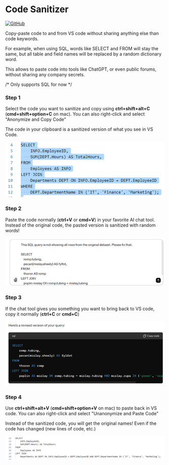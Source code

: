 # Code Sanitizer

[![GitHub](https://img.shields.io/badge/-GitHub-181717?style=for-the-badge&logo=github&logoColor=white)](https://github.com/hugolatendresse/code-sanitizer-vs-code-extension)

Copy-paste code to and from VS code without sharing anything else than code keywords.

For example, when using SQL, words like SELECT and FROM will stay the same, but all table and field names will be replaced by a random dictionary word.

This allows to paste code into tools like ChatGPT, or even public forums, without sharing any company secrets.

/* Only supports SQL for now */


### Step 1
Select the code you want to sanitize and copy using **ctrl+shift+alt+C** (**cmd+shift+option+C** on mac).
You can also right-click and select "Anonymize and Copy Code"

The code in your clipboard is a sanitized version of what you see in VS Code.

![VS Code Screenshot Before](./images/step_1.png)

### Step 2
Paste the code normally (**ctrl+V** or **cmd+V**) in your favorite AI chat tool. 
Instead of the original code, the pasted version is sanitized with random words!

![Prompting LLM](./images/step_2.png)

### Step 3
If the chat tool gives you something you want to bring back to VS code, copy it normally (**ctrl+C** or **cmd+C**) 

![Pasting from LLM](./images/step_3.png)

### Step 4
Use **ctrl+shift+alt+V** (**cmd+shift+option+V** on mac) to paste back in VS code.
You can also right-click and select "Unanonymize and Paste Code"

Instead of the sanitized code, you will get the original names! 
Even if the code has changed (new lines of code, etc.)

![VS Code Screenshot After](./images/step_4.png)
